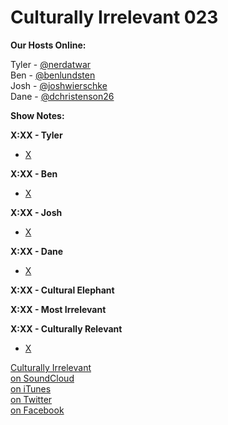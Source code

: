 # Culturally Irrelevant 023

**Our Hosts Online:**

Tyler - [@nerdatwar]  
Ben - [@benlundsten]  
Josh - [@joshwierschke]  
Dane - [@dchristenson26]  

**Show Notes:**    

**X:XX - Tyler**  

 - [X](X)   

**X:XX - Ben**   

 - [X](X)   

**X:XX - Josh**   

 - [X](X)   

**X:XX - Dane**   

 - [X](X)   

**X:XX - Cultural Elephant**   

**X:XX - Most Irrelevant**   

**X:XX - Culturally Relevant**   

 - [X](X)   


[Culturally Irrelevant](http://www.culturallyirrelevant.com/)  
[on SoundCloud](https://soundcloud.com/culturally-irrelevant)  
[on iTunes](https://itun.es/i6Lj4FQ)  
[on Twitter](https://twitter.com/cirrelevantpod)  
[on Facebook](https://www.facebook.com/culturallyirrelevant)  

[@nerdatwar]: http://twitter.com/nerdatwar  
[@benlundsten]: http://twitter.com/benlundsten  
[@joshwierschke]: http://twitter.com/joshwierschke  
[@dchristenson26]: https://twitter.com/dchristenson26  
